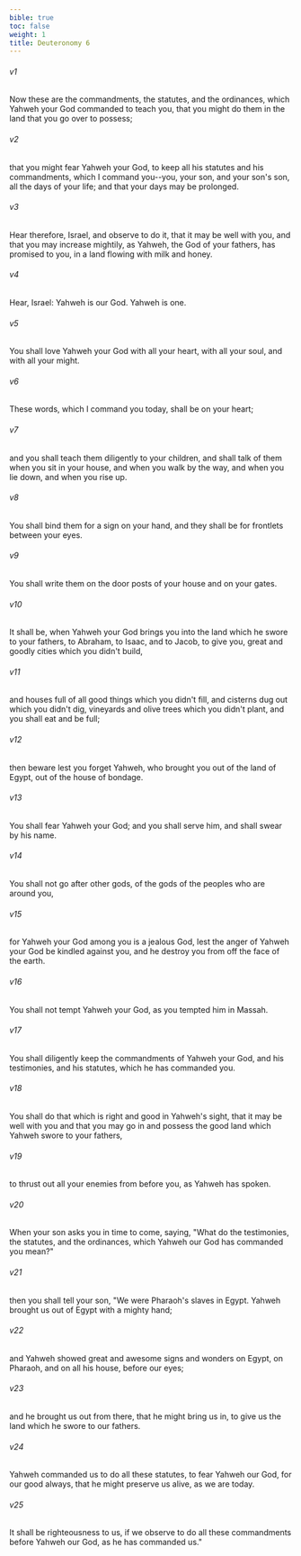 ```yaml
---
bible: true
toc: false
weight: 1
title: Deuteronomy 6
---
```


###### v1 
Now these are the commandments, the statutes, and the ordinances, which Yahweh your God commanded to teach you, that you might do them in the land that you go over to possess; 

###### v2 
that you might fear Yahweh your God, to keep all his statutes and his commandments, which I command you--you, your son, and your son's son, all the days of your life; and that your days may be prolonged. 

###### v3 
Hear therefore, Israel, and observe to do it, that it may be well with you, and that you may increase mightily, as Yahweh, the God of your fathers, has promised to you, in a land flowing with milk and honey. 

###### v4 
Hear, Israel: Yahweh is our God. Yahweh is one. 

###### v5 
You shall love Yahweh your God with all your heart, with all your soul, and with all your might. 

###### v6 
These words, which I command you today, shall be on your heart; 

###### v7 
and you shall teach them diligently to your children, and shall talk of them when you sit in your house, and when you walk by the way, and when you lie down, and when you rise up. 

###### v8 
You shall bind them for a sign on your hand, and they shall be for frontlets between your eyes. 

###### v9 
You shall write them on the door posts of your house and on your gates. 

###### v10 
It shall be, when Yahweh your God brings you into the land which he swore to your fathers, to Abraham, to Isaac, and to Jacob, to give you, great and goodly cities which you didn't build, 

###### v11 
and houses full of all good things which you didn't fill, and cisterns dug out which you didn't dig, vineyards and olive trees which you didn't plant, and you shall eat and be full; 

###### v12 
then beware lest you forget Yahweh, who brought you out of the land of Egypt, out of the house of bondage. 

###### v13 
You shall fear Yahweh your God; and you shall serve him, and shall swear by his name. 

###### v14 
You shall not go after other gods, of the gods of the peoples who are around you, 

###### v15 
for Yahweh your God among you is a jealous God, lest the anger of Yahweh your God be kindled against you, and he destroy you from off the face of the earth. 

###### v16 
You shall not tempt Yahweh your God, as you tempted him in Massah. 

###### v17 
You shall diligently keep the commandments of Yahweh your God, and his testimonies, and his statutes, which he has commanded you. 

###### v18 
You shall do that which is right and good in Yahweh's sight, that it may be well with you and that you may go in and possess the good land which Yahweh swore to your fathers, 

###### v19 
to thrust out all your enemies from before you, as Yahweh has spoken. 

###### v20 
When your son asks you in time to come, saying, "What do the testimonies, the statutes, and the ordinances, which Yahweh our God has commanded you mean?" 

###### v21 
then you shall tell your son, "We were Pharaoh's slaves in Egypt. Yahweh brought us out of Egypt with a mighty hand; 

###### v22 
and Yahweh showed great and awesome signs and wonders on Egypt, on Pharaoh, and on all his house, before our eyes; 

###### v23 
and he brought us out from there, that he might bring us in, to give us the land which he swore to our fathers. 

###### v24 
Yahweh commanded us to do all these statutes, to fear Yahweh our God, for our good always, that he might preserve us alive, as we are today. 

###### v25 
It shall be righteousness to us, if we observe to do all these commandments before Yahweh our God, as he has commanded us."


